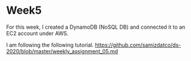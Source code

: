 # Week5
For this week, I created a DynamoDB (NoSQL DB) and connected it to an EC2 account under AWS.

I am following the following tutorial. 
https://github.com/samizdatco/ds-2020/blob/master/weekly_assignment_05.md 
